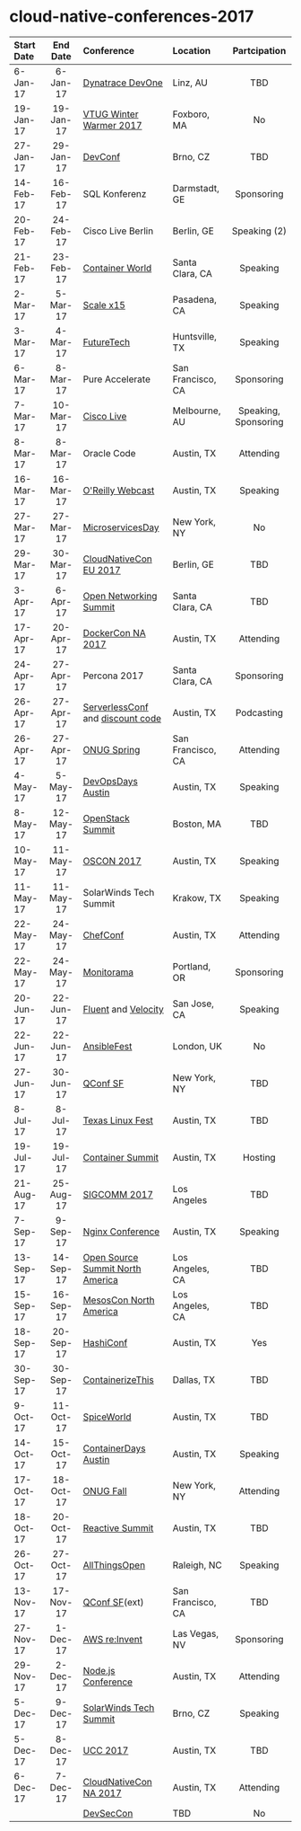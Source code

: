# cloud-native-conferences-2017
| Start Date | End Date | Conference | Location | Partcipation |
| :--- | :---: | :--- | :--- | :---: |
|	6-Jan-17	|	6-Jan-17	|	[Dynatrace DevOne](https://devone.at)	|	Linz, AU	|	TBD	|
|	19-Jan-17	|	19-Jan-17	|	[VTUG Winter Warmer 2017](http://events.vtug.com)	|	Foxboro, MA	|	No	|
|	27-Jan-17	|	29-Jan-17	|	[DevConf](https://devconf.cz)	|	Brno, CZ	|	TBD	|
|	14-Feb-17	|	16-Feb-17	|	SQL Konferenz	|	Darmstadt, GE	|	Sponsoring	|
|	20-Feb-17	|	24-Feb-17	|	Cisco Live Berlin	|	Berlin, GE	|	Speaking (2)	|
|	21-Feb-17	|	23-Feb-17	|	[Container World](https://tmt.knect365.com/container-world/)	|	Santa Clara, CA	|	Speaking	|
|	2-Mar-17	|	5-Mar-17	|	[Scale x15](http://www.socallinuxexpo.org/scale/15x/)	|	Pasadena, CA	|	Speaking	|
|	3-Mar-17	|	4-Mar-17	|	[FutureTech](http://www.shacs.org/conf/)	|	Huntsville, TX	|	Speaking	|
|	6-Mar-17	|	8-Mar-17	|	Pure Accelerate	|	San Francisco, CA	|	Sponsoring	|
|	7-Mar-17	|	10-Mar-17	|	[Cisco Live](https://www.ciscolive.com/anz/)	|	Melbourne, AU	|	Speaking, Sponsoring	|
|	8-Mar-17	|	8-Mar-17	|	Oracle Code	|	Austin, TX	|	Attending	|
|	16-Mar-17	|	16-Mar-17	|	[O'Reilly Webcast](http://www.oreilly.com/pub/e/3864)	|	Austin, TX	|	Speaking	|
|	27-Mar-17	|	27-Mar-17	|	[MicroservicesDay](http://microservicesday.com)	|	New York, NY	|	No	|
|	29-Mar-17	|	30-Mar-17	|	[CloudNativeCon EU 2017](http://events.linuxfoundation.org/events/cloudnativecon-and-kubecon-europe)	|	Berlin, GE	|	TBD	|
|	3-Apr-17	|	6-Apr-17	|	[Open Networking Summit](http://events.linuxfoundation.org/events/open-networking-summit/)	|	Santa Clara, CA	|	TBD	|
|	17-Apr-17	|	20-Apr-17	|	[DockerCon NA 2017](http://2017.dockercon.com)	|	Austin, TX	|	Attending	|
|	24-Apr-17	|	27-Apr-17	|	Percona 2017	|	Santa Clara, CA	|	Sponsoring	|
|	26-Apr-17	|	27-Apr-17	|	[ServerlessConf](https://austin.serverlessconf.io/) and [discount code](https://www.eventbrite.com/e/serverlessconf-austin-tickets-32274984347?discount=MicroservicesAustin10)	|	Austin, TX	|	Podcasting	|
|	26-Apr-17	|	27-Apr-17	|	[ONUG Spring](https://opennetworkingusergroup.com)	|	San Francisco, CA	|	Attending	|
|	4-May-17	|	5-May-17	|	[DevOpsDays Austin](http://www.devopsdaysaustin.com)	|	Austin, TX	|	Speaking	|
|	8-May-17	|	12-May-17	|	[OpenStack Summit](https://www.openstack.org/summit)	|	Boston, MA	|	TBD	|
|	10-May-17	|	11-May-17	|	[OSCON 2017](https://conferences.oreilly.com/oscon/oscon-tx)	|	Austin, TX	|	Speaking	|
|	11-May-17	|	11-May-17	|	SolarWinds Tech Summit	|	Krakow, TX	|	Speaking	|
|	22-May-17	|	24-May-17	|	[ChefConf](https://chefconf.chef.io/2017/) 	|	Austin, TX	|	Attending	|
|	22-May-17	|	24-May-17	|	[Monitorama](http://monitorama.com)	|	Portland, OR	|	Sponsoring	|
|	20-Jun-17	|	22-Jun-17	|	[Fluent](https://conferences.oreilly.com/fluent/fl-ca) and [Velocity](https://conferences.oreilly.com/velocity/vl-ca)	|	San Jose, CA	|	Speaking	|
|	22-Jun-17	|	22-Jun-17	|	[AnsibleFest](https://www.ansible.com/ansiblefest)	|	London, UK	|	No	|
|	27-Jun-17	|	30-Jun-17	|	[QConf SF](https://qconferences.com)	|	New York, NY	|	TBD	|
|	8-Jul-17	|	8-Jul-17	|	[Texas Linux Fest](http://2016.texaslinuxfest.org)	|	Austin, TX	|	TBD	|
|	19-Jul-17	|	19-Jul-17	|	[Container Summit](http://containersummit.io/city-series/2016/austin)	|	Austin, TX	|	Hosting	|
|	21-Aug-17	|	25-Aug-17	|	[SIGCOMM 2017](http://conferences.sigcomm.org/sigcomm/2017/)	|	Los Angeles	|	TBD	|
|	7-Sep-17	|	9-Sep-17	|	[Nginx Conference](https://www.nginx.com/nginxconf/)	|	Austin, TX	|	Speaking	|
|	13-Sep-17	|	14-Sep-17	|	[Open Source Summit North America](http://events.linuxfoundation.org/events/open-source-summit-north-america)	|	Los Angeles, CA	|	TBD	|
|	15-Sep-17	|	16-Sep-17	|	[MesosCon North America](http://events.linuxfoundation.org/events/mesoscon-north-america)	|	Los Angeles, CA	|	TBD	|
|	18-Sep-17	|	20-Sep-17	|	[HashiConf](https://www.hashiconf.com)	|	Austin, TX	|	Yes	|
|	30-Sep-17	|	30-Sep-17	|	[ContainerizeThis](http://devopsconferences.org/events/containerizethis)	|	Dallas, TX	|	TBD	|
|	9-Oct-17	|	11-Oct-17	|	[SpiceWorld](https://www.spiceworks.com/spiceworld/)	|	Austin, TX	|	TBD	|
|	14-Oct-17	|	15-Oct-17	|	[ContainerDays Austin](http://www.containerdaysaustin.com)	|	Austin, TX	|	Speaking	|
|	17-Oct-17	|	18-Oct-17	|	[ONUG Fall](https://opennetworkingusergroup.com)	|	New York, NY	|	Attending	|
|	18-Oct-17	|	20-Oct-17	|	[Reactive Summit](http://www.reactivesummit.org)	|	Austin, TX	|	TBD	|
|	26-Oct-17	|	27-Oct-17	|	[AllThingsOpen](https://allthingsopen.org)	|	Raleigh, NC	|	Speaking	|
|	13-Nov-17	|	17-Nov-17	|	[QConf SF](https://qconferences.com)(ext)	|	San Francisco, CA	|	TBD	|
|	27-Nov-17	|	1-Dec-17	|	[AWS re:Invent](https://reinvent.awsevents.com)	|	Las Vegas, NV	|	Sponsoring	|
|	29-Nov-17	|	2-Dec-17	|	[Node.js Conference](http://events.linuxfoundation.org/events/node-interactive)	|	Austin, TX	|	Attending	|
|	5-Dec-17	|	9-Dec-17	|	[SolarWinds Tech Summit](https://www.solarwindsmeetup.com/event/techsummit-conference-2016/)	|	Brno, CZ	|	Speaking	|
|	5-Dec-17	|	8-Dec-17	|	[UCC 2017](http://ucc-conference.org)	|	Austin, TX	|	TBD	|
|	6-Dec-17	|	7-Dec-17	|	[CloudNativeCon NA 2017](http://events.linuxfoundation.org/events/cloudnativecon-and-kubecon-north-america)	|	Austin, TX	|	Attending	|
|		|		|	[DevSecCon](http://www.devseccon.com)	|	TBD	|	No	|
